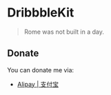 # DribbbleKit

> Rome was not built in a day.

## Donate

You can donate me
via:
* [Alipay | 支付宝](https://me.alipay.com/0dayzh)

